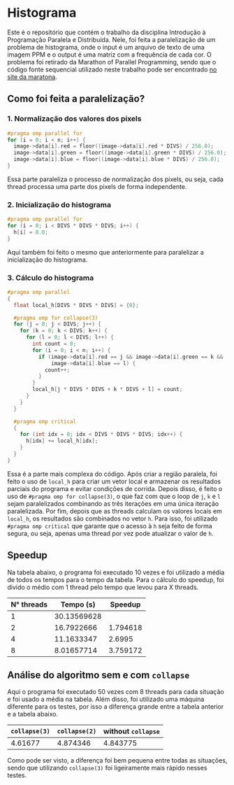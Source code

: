 # Histograma

Este é o repositório que contém o trabalho da disciplina Introdução à Programação Paralela e Distribuída.
Nele, foi feita a paralelização de um problema de histograma, onde o input é um arquivo de texto de uma imagem PPM e o output é uma matriz com a frequência de cada cor.
O problema foi retirado da Marathon of Parallel Programming, sendo que o código fonte sequencial utilizado neste trabalho pode ser encontrado [no site da maratona](http://lspd.mackenzie.br/marathon/16/problems.html).

## Como foi feita a paralelização?

### 1. Normalização dos valores dos pixels

```C
#pragma omp parallel for
for (i = 0; i < n; i++) {
  image->data[i].red = floor((image->data[i].red * DIVS) / 256.0);
  image->data[i].green = floor((image->data[i].green * DIVS) / 256.0);
  image->data[i].blue = floor((image->data[i].blue * DIVS) / 256.0);
}
```

Essa parte paraleliza o processo de normalização dos pixels, ou seja, cada thread processa uma parte dos pixels de forma independente.

### 2. Inicialização do histograma

```C
#pragma omp parallel for
for (i = 0; i < DIVS * DIVS * DIVS; i++) {
  h[i] = 0.0;
}
```

Aqui também foi feito o mesmo que anteriormente para paralelizar a inicialização do histograma.

### 3. Cálculo do histograma

```C
#pragma omp parallel
{
  float local_h[DIVS * DIVS * DIVS] = {0};

  #pragma omp for collapse(3)
  for (j = 0; j < DIVS; j++) {
    for (k = 0; k < DIVS; k++) {
      for (l = 0; l < DIVS; l++) {
        int count = 0;
        for (i = 0; i < n; i++) {
          if (image->data[i].red == j && image->data[i].green == k &&
              image->data[i].blue == l) {
            count++;
          }
        }
        local_h[j * DIVS * DIVS + k * DIVS + l] = count;
      }
    }
  }

  #pragma omp critical
  {
    for (int idx = 0; idx < DIVS * DIVS * DIVS; idx++) {
      h[idx] += local_h[idx];
    }
  }
}
```

Essa é a parte mais complexa do código. Após criar a região paralela, foi feito o uso de `local_h` para criar um vetor local e armazenar os resultados parciais do programa e evitar condições de corrida.
Depois disso, é feito o uso de `#pragma omp for collapse(3)`, o que faz com que o loop de `j`, `k` e `l` sejam paralelizados combinando as três iterações em uma única iteração paralelizada.
Por fim, depois que as threads calculam os valores locais em `local_h`, os resultados são combinados no vetor `h`. Para isso, foi utilizado `#pragma omp critical` que garante que o acesso à `h` seja feito de forma segura, ou seja, apenas uma thread por vez pode atualizar o valor de `h`.

## Speedup

Na tabela abaixo, o programa foi executado 10 vezes e foi utilizado a média de todos os tempos para o tempo da tabela. Para o cálculo do speedup, foi divido o médio com 1 thread pelo tempo que levou para X threads.

| N° threads | Tempo (s)   | Speedup  |
| ---------- | ----------- | -------- |
| 1          | 30.13569628 |          |
| 2          | 16.7922666  | 1.794618 |
| 4          | 11.1633347  | 2.6995   |
| 8          | 8.01657714  | 3.759172 |

## Análise do algoritmo sem e com `collapse`

Aqui o programa foi executado 50 vezes com 8 threads para cada situação e foi usado a média na tabela. Além disso, foi utilizado uma máquina diferente para os testes, por isso a diferença grande entre a tabela anterior e a tabela abaixo.

| `collapse(3)` | `collapse(2)` | without `collapse` |
| ------------- | ------------- | ------------------ |
| 4.61677       | 4.874346      | 4.843775           |

Como pode ser visto, a diferença foi bem pequena entre todas as situações, sendo que utilizando `collapse(3)` foi ligeiramente mais rápido nesses testes.
